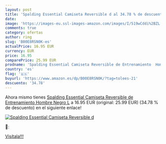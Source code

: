 ```yaml
---
layout: post
title: 'Spalding Essential Camiseta Reversible d al 34.78 % de descuento'
date: 
image: 'https://images-eu.ssl-images-amazon.com/images/I/519wCddi%2BZL._SL200_.jpg'
comments: true
category: ofertas
author: ring
slug: 'B00E8RSN0K-es'
actualPrice: 16.95 EUR
currency: EUR
price: 16.95
comparePrice: 25.99 EUR
prodname: 'Spalding Essential Camiseta Reversible de Entrenamiento  Hombre  Negro  L'
country: 'es'
flag: '🇪🇸'
buyurl: 'https://www.amazon.es/dp/B00E8RSN0K/?tag=tolees-21'
descuento: '34.78'
---
```


Ahora mismo tienes [Spalding Essential Camiseta Reversible de Entrenamiento  Hombre  Negro  L](https://www.amazon.es/dp/B00E8RSN0K/?tag=tolees-21) a 16.95 EUR (original: 25.99 EUR) (34.78 %  de descuento) en el siguiente enlace!

[![Spalding Essential Camiseta Reversible d](https://images-eu.ssl-images-amazon.com/images/I/519wCddi%2BZL._SL200_.jpg)](https://www.amazon.es/dp/B00E8RSN0K/?tag=tolees-21)

🔎:


[Visítala!!!](https://www.amazon.es/dp/B00E8RSN0K/?tag=tolees-21)
